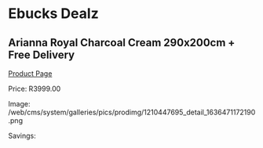 
# Ebucks Dealz
## Arianna Royal Charcoal Cream 290x200cm + Free Delivery
[Product Page](https://www.ebucks.com/web/shop/productSelected.do?prodId=1210447695&catId=1209942745)

Price: R3999.00

Image: /web/cms/system/galleries/pics/prodimg/1210447695_detail_1636471172190.png

Savings: 


	